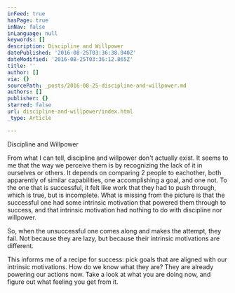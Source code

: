 ```yaml
---
inFeed: true
hasPage: true
inNav: false
inLanguage: null
keywords: []
description: Discipline and Willpower
datePublished: '2016-08-25T03:36:38.940Z'
dateModified: '2016-08-25T03:36:12.865Z'
title: ''
author: []
via: {}
sourcePath: _posts/2016-08-25-discipline-and-willpower.md
authors: []
publisher: {}
starred: false
url: discipline-and-willpower/index.html
_type: Article

---
```

Discipline and Willpower

From what I can tell, discipline and willpower don't actually exist. It seems to me that the way we perceive them is by recognizing the lack of it in ourselves or others. It depends on comparing 2 people to eachother, both apparently of similar capabilities, one accomplishing a goal, and one not. To the one that is successful, it felt like work that they had to push through, which is true, but is incomplete. What is missing from the picture is that the successful one had some intrinsic motivation that powered them through to success, and that intrinsic motivation had nothing to do with discipline nor willpower.

So, when the unsuccessful one comes along and makes the attempt, they fail. Not because they are lazy, but because their intrinsic motivations are different.

This informs me of a recipe for success: pick goals that are aligned with our intrinsic motivations. How do we know what they are? They are already powering our actions now. Take a look at what you are doing now, and figure out what feeling you get from it.